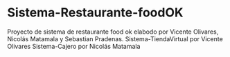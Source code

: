 # Sistema-Restaurante-foodOK
 Proyecto de sistema de restaurante food ok elabodo por Vicente Olivares, Nicolás Matamala y Sebastian Pradenas.
Sistema-TiendaVirtual por Vicente Olivares
Sistema-Cajero por Nicolás Matamala
